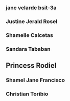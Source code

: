 ### jane velarde bsit-3a
### Justine Jerald Rosel
### Shamelle Calcetas
### Sandara Tababan
## Princess Rodiel

### Shamel Jane Francisco
### Christian Toribio
